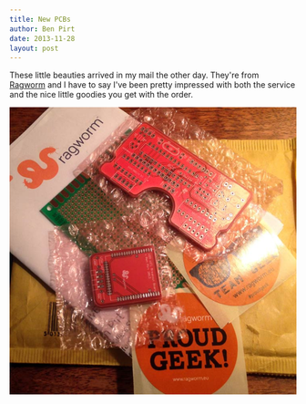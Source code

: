 ```yaml
---
title: New PCBs
author: Ben Pirt
date: 2013-11-28
layout: post
---
```


These little beauties arrived in my mail the other day. They're from [Ragworm](http://www.ragworm.eu/) and I have to say I've been pretty impressed with both the service and the nice little goodies you get with the order.

![PCBs](/assets/blog/new-pcbs/pcbs.jpg "The new PCBs for Mirobot")